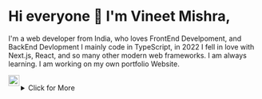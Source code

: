 # Hi everyone :wave: I'm Vineet Mishra,

I'm a web developer from India, who loves FrontEnd Develpoment, and BackEnd Devlopment
I mainly code in TypeScript, in 2022 I fell in love with Next.js, React, and so many other modern web frameworks. I am always learning.
I am working on my own portfolio Website.


<a href="https://www.linkedin.com/in/vineet-mishra-c1s2e3/">
  <img align="left" alt="Vineet's LinkedIn" width="22px" src="https://raw.githubusercontent.com/peterthehan/peterthehan/master/assets/linkedin.svg" />
</a>
<br>
<details>
<summary>Click for More</summary>
<p align="center">
   <h1>
    Technology Stack
  </h1>
</p>
</details>
